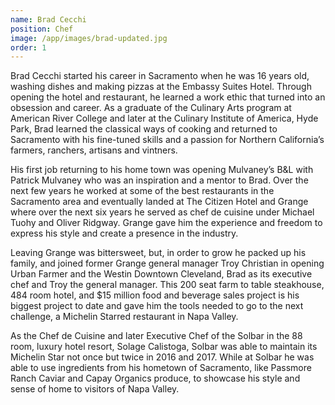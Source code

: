 ```yaml
---
name: Brad Cecchi
position: Chef
image: /app/images/brad-updated.jpg
order: 1
---
```


Brad Cecchi started his career in Sacramento when he was 16 years old, washing dishes and making pizzas at the Embassy Suites Hotel. Through opening the hotel and restaurant, he learned a work ethic that turned into an obsession and career. As a graduate of the Culinary Arts program at American River College and later at the Culinary Institute of America, Hyde Park, Brad learned the classical ways of cooking and returned to Sacramento with his fine-tuned skills and a passion for Northern California’s farmers, ranchers, artisans and vintners.

His first job returning to his home town was opening Mulvaney’s B&L with Patrick Mulvaney who was an inspiration and a mentor to Brad. Over the next few years he worked at some of the best restaurants in the Sacramento area and eventually landed at The Citizen Hotel and Grange where over the next six years he served as chef de cuisine under Michael Tuohy and Oliver Ridgway. Grange gave him the experience and freedom to express his style and create a presence in the industry.

Leaving Grange was bittersweet, but, in order to grow he packed up his family, and joined former Grange general manager Troy Christian in opening Urban Farmer and the Westin Downtown Cleveland, Brad as its executive chef and Troy the general manager. This 200 seat farm to table steakhouse, 484 room hotel, and $15 million food and beverage sales project is his biggest project to date and gave him the tools needed to go to the next challenge, a Michelin Starred restaurant in Napa Valley.

As the Chef de Cuisine and later Executive Chef of the Solbar in the 88 room, luxury hotel resort, Solage Calistoga, Solbar was able to maintain its Michelin Star not once but twice in 2016 and 2017. While at Solbar he was able to use ingredients from his hometown of Sacramento, like Passmore Ranch Caviar and Capay Organics produce, to showcase his style and sense of home to visitors of Napa Valley.